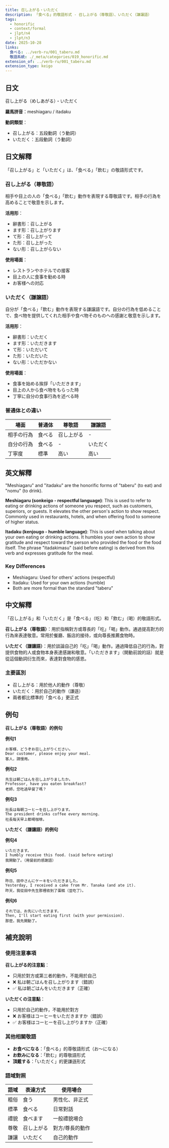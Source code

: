 ```yaml
---
title: 召し上がる・いただく
description: 「食べる」的敬語形式 - 召し上がる（尊敬語）、いただく（謙讓語）
tags:
  - honorific
  - context/formal
  - jlpt/n4
  - jlpt/n3
date: 2025-10-28
links:
  食べる: ../verb-ru/001_taberu.md
  敬語系統: ./_meta/categories/019_honorific.md
extension_of: ../verb-ru/001_taberu.md
extension_type: keigo
---
```


## 日文
召し上がる（めしあがる）・いただく

**羅馬拼音**：meshiagaru / itadaku

**動詞類型**：
- 召し上がる：五段動詞（う動詞）
- いただく：五段動詞（う動詞）

## 日文解釋
「召し上がる」と「いただく」は、「食べる」「飲む」の敬語形式です。

### 召し上がる（尊敬語）
相手や目上の人の「食べる」「飲む」動作を表現する尊敬語です。相手の行為を高めることで敬意を示します。

**活用形**：
- 辭書形：召し上がる
- ます形：召し上がります
- て形：召し上がって
- た形：召し上がった
- ない形：召し上がらない

**使用場面**：
- レストランやホテルでの接客
- 目上の人に食事を勧める時
- お客様への対応

### いただく（謙譲語）
自分が「食べる」「飲む」動作を表現する謙譲語です。自分の行為を低めることで、食べ物を提供してくれた相手や食べ物そのものへの感謝と敬意を示します。

**活用形**：
- 辭書形：いただく
- ます形：いただきます
- て形：いただいて
- た形：いただいた
- ない形：いただかない

**使用場面**：
- 食事を始める挨拶「いただきます」
- 目上の人から食べ物をもらった時
- 丁寧に自分の食事行為を述べる時

### 普通体との違い
| 場面 | 普通体 | 尊敬語 | 謙譲語 |
|------|--------|--------|--------|
| 相手の行為 | 食べる | 召し上がる | - |
| 自分の行為 | 食べる | - | いただく |
| 丁寧度 | 標準 | 高い | 高い |

## 英文解釋
"Meshiagaru" and "itadaku" are the honorific forms of "taberu" (to eat) and "nomu" (to drink).

**Meshiagaru (sonkeigo - respectful language)**: This is used to refer to eating or drinking actions of someone you respect, such as customers, superiors, or guests. It elevates the other person's action to show respect. Commonly used in restaurants, hotels, and when offering food to someone of higher status.

**Itadaku (kenjougo - humble language)**: This is used when talking about your own eating or drinking actions. It humbles your own action to show gratitude and respect toward the person who provided the food or the food itself. The phrase "itadakimasu" (said before eating) is derived from this verb and expresses gratitude for the meal.

### Key Differences
- Meshiagaru: Used for others' actions (respectful)
- Itadaku: Used for your own actions (humble)
- Both are more formal than the standard "taberu"

## 中文解釋
「召し上がる」和「いただく」是「食べる」（吃）和「飲む」（喝）的敬語形式。

**召し上がる（尊敬語）**：用於指稱對方或尊長的「吃」「喝」動作。通過提高對方的行為來表達敬意。常用於餐廳、飯店的接待，或向尊長推薦食物時。

**いただく（謙讓語）**：用於談論自己的「吃」「喝」動作。通過降低自己的行為，對提供食物的人或食物本身表達感謝和敬意。「いただきます」（開動前說的話）就是從這個動詞衍生而來，表達對食物的感恩。

### 主要區別
- 召し上がる：用於他人的動作（尊敬）
- いただく：用於自己的動作（謙遜）
- 兩者都比標準的「食べる」更正式

## 例句

**召し上がる（尊敬語）的例句**

**例句1**
```
お客様、どうぞお召し上がりください。
Dear customer, please enjoy your meal.
客人，請慢用。
```

**例句2**
```
先生は朝ごはんを召し上がりましたか。
Professor, have you eaten breakfast?
老師，您吃過早餐了嗎？
```

**例句3**
```
社長は毎朝コーヒーを召し上がります。
The president drinks coffee every morning.
社長每天早上都喝咖啡。
```

**いただく（謙讓語）的例句**

**例句4**
```
いただきます。
I humbly receive this food. (said before eating)
我開動了。（用餐前的感謝語）
```

**例句5**
```
昨日、田中さんにケーキをいただきました。
Yesterday, I received a cake from Mr. Tanaka (and ate it).
昨天，我從田中先生那裡收到了蛋糕（並吃了）。
```

**例句6**
```
それでは、お先にいただきます。
Then, I'll start eating first (with your permission).
那麼，我先開動了。
```

## 補充說明

### 使用注意事項

**召し上がる的注意點**：
- 只用於對方或第三者的動作，不能用於自己
- ❌ 私は朝ごはんを召し上がります（錯誤）
- ✅ 私は朝ごはんをいただきます（正確）

**いただくの注意點**：
- 只用於自己的動作，不能用於對方
- ❌ お客様はコーヒーをいただきますか（錯誤）
- ✅ お客様はコーヒーを召し上がりますか（正確）

### 其他相關敬語
- **お食べになる**：「食べる」的尊敬語形式（お〜になる）
- **お飲みになる**：「飲む」的尊敬語形式
- **頂戴する**：「いただく」的更謙遜形式

### 語域對照
| 語域 | 表達方式 | 使用場合 |
|------|----------|----------|
| 粗俗 | 食う | 男性化、非正式 |
| 標準 | 食べる | 日常對話 |
| 禮貌 | 食べます | 一般禮貌場合 |
| 尊敬 | 召し上がる | 對方/尊長的動作 |
| 謙讓 | いただく | 自己的動作 |
